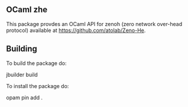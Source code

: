 ## OCaml zhe

This package provdes an OCaml API for zenoh (zero network over-head
protocol) available at https://github.com/atolab/Zeno-He.

## Building
To build the package do:

   jbuilder build

To install the package do:

   opam pin add .


